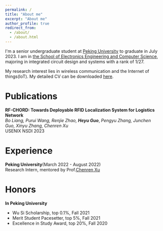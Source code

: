 ```yaml
---
permalink: /
title: "About me"
excerpt: "About me"
author_profile: true
redirect_from: 
  - /about/
  - /about.html
---
```


I'm a senior undergraduate student at [Peking University](https://www.pku.edu.cn/) to graduate in July 2023. I am in [the School of Electronics Engineering and Computer Science](https://eecs.pku.edu.cn/en/), majoring in integrated circuit design and systems with a rank of 1/27. 

My research interest lies in wireless communication and the Internet of things(IoT). My detailed CV can be downloaded [here](https://github.com/GuoHeyu/GuoHeyu.github.io/blob/main/files/CV.pdf).

Publications
======
**RF-CHORD: Towards Deployable RFID Localization System for Logistics Network**<br>
*Bo Liang, Purui Wang, Renjie Zhao,* ***Heyu Guo***, *Pengyu Zhang, Junchen Guo, Xinyu Zhang, Chenren Xu*<br>
USENIX NSDI 2023

Experience
======
**Peking University**(March 2022 - August 2022)<br>
Research Intern, mentored by Prof.[Chenren Xu](https://soar.group/chenren/)

Honors
======
**In Peking University**
- Wu Si Scholarship, top 0.1%, Fall 2021
- Merit Student Pacesetter, top 5%, Fall 2021
- Excellence in Study Award, top 20%, Fall 2020
